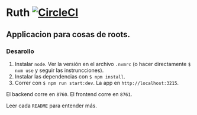 # Ruth [![CircleCI](https://circleci.com/gh/10PinesLabs/ruth.svg?style=svg)](https://circleci.com/gh/10PinesLabs/ruth)
## Applicacion para cosas de roots.

### Desarollo
1. Instalar `node`. Ver la versión en el archivo `.nvmrc` (o hacer directamente `$ nvm use` y seguir las instruncciones).
1. Instalar las dependencias con `$ npm install`.
1. Correr con `$ npm run start:dev`.  La app en `http://localhost:3215`.

El backend corre en  `8760`.
El frontend corre en  `8761`.

Leer cada `README` para entender más.
